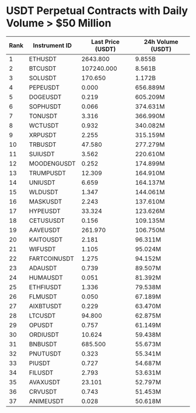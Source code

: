 # USDT Perpetual Contracts with Daily Volume > $50 Million

| Rank | Instrument ID | Last Price (USDT) | 24h Volume (USDT) |
|------|---------------|-------------------|-------------------|
| 1 | ETHUSDT | 2643.800 | 9.855B |
| 2 | BTCUSDT | 107240.000 | 8.561B |
| 3 | SOLUSDT | 170.650 | 1.172B |
| 4 | PEPEUSDT | 0.000 | 656.889M |
| 5 | DOGEUSDT | 0.219 | 605.209M |
| 6 | SOPHUSDT | 0.066 | 374.631M |
| 7 | TONUSDT | 3.316 | 366.990M |
| 8 | WCTUSDT | 0.932 | 340.082M |
| 9 | XRPUSDT | 2.255 | 315.159M |
| 10 | TRBUSDT | 47.580 | 277.279M |
| 11 | SUIUSDT | 3.562 | 220.610M |
| 12 | MOODENGUSDT | 0.252 | 174.899M |
| 13 | TRUMPUSDT | 12.309 | 164.910M |
| 14 | UNIUSDT | 6.659 | 164.137M |
| 15 | WLDUSDT | 1.347 | 144.061M |
| 16 | MASKUSDT | 2.243 | 137.610M |
| 17 | HYPEUSDT | 33.324 | 123.626M |
| 18 | CETUSUSDT | 0.156 | 109.135M |
| 19 | AAVEUSDT | 261.970 | 106.750M |
| 20 | KAITOUSDT | 2.181 | 96.311M |
| 21 | WIFUSDT | 1.105 | 95.024M |
| 22 | FARTCOINUSDT | 1.275 | 94.152M |
| 23 | ADAUSDT | 0.739 | 89.507M |
| 24 | HUMAUSDT | 0.051 | 81.392M |
| 25 | ETHFIUSDT | 1.336 | 79.538M |
| 26 | FLMUSDT | 0.050 | 67.189M |
| 27 | AIXBTUSDT | 0.229 | 63.470M |
| 28 | LTCUSDT | 94.800 | 62.875M |
| 29 | OPUSDT | 0.757 | 61.149M |
| 30 | ORDIUSDT | 10.624 | 59.438M |
| 31 | BNBUSDT | 685.500 | 55.673M |
| 32 | PNUTUSDT | 0.323 | 55.341M |
| 33 | PIUSDT | 0.727 | 54.687M |
| 34 | FILUSDT | 2.793 | 53.631M |
| 35 | AVAXUSDT | 23.101 | 52.797M |
| 36 | CRVUSDT | 0.743 | 51.453M |
| 37 | ANIMEUSDT | 0.028 | 50.618M |
